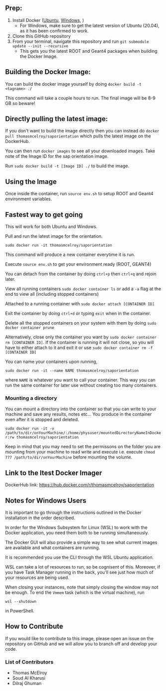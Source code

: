 ## Prep:
1. Install Docker ([Ubuntu](https://docs.docker.com/engine/install/ubuntu/), [Windows](https://docs.docker.com/docker-for-windows/wsl/),  )
   - For Windows, make sure to get the latest version of Ubuntu (20.04), as it has been confirmed to work.
2. Clone this GitHub repository
3. From your terminal, navigate this repository and run `git submodule update --init --recursive`
   - This gets you the latest ROOT and Geant4 packages when building the Docker Image.  

## Building the Docker Image:

You can build the docker image yourself by doing `docker build -t <tagname> ./ `

This command will take a couple hours to run. The final image will be 8-9 GB so beware! 

## Directly pulling the latest image:
If you don't want to build the image directly then you can instead do `docker pull thomasmcelroy/saporientation` which pulls the latest image on the DockerHub. 

You can then run `docker images` to see all your downloaded images. Take note of the Image ID for the sap orientation image. 

Run `sudo docker build -t [Image ID] ./` to build the image.

## Using the Image
Once inside the container, run `source env.sh` to setup ROOT and Geant4 environment variables.

## Fastest way to get going
This will work for both Ubuntu and Windows.

Pull and run the latest image for the orientation.  

`sudo docker run -it thomasmcelroy/saporientation`

This command will produce a new container everytime it is run.

Execute `source env.sh` to get your environment ready (ROOT, GEANT4)

You can detach from the container by doing `ctrl+p` then `ctrl+q` and rejoin later. 

View all running containers `sudo docker container ls` or add a `-a` flag at the end to view all (including stopped containers)

Attached to a running container with `sudo docker attach [CONTAINER ID]`

Exit the container by doing `ctrl+d` or typing `exit` when in the container. 

Delete all the stopped containers on your system with them by doing `sudo docker container prune`

Alternatively, close only the container you want by `sudo docker container rm [CONTAINER ID]`. If the container is running it will not close, so you will have to either attach to it and exit it or use `sudo docker container rm -f [CONTAINER ID]`

You can name your containers upon running,

`sudo docker run -it --name NAME thomasmcelroy/saporientation`

where `NAME` is whatever you want to call your container. This way you can run the same container for later use without creating too many containers.

### Mounting a directory 
You can mount a directory into the container so that you can write to your machine and save any results, notes etc... You produce in the container even after it is stopped and deleted.

`sudo docker run -it -v /path/to/dir/onYourMachine/:/home/physuser/mountedDirectoryNameInDocker:rw thomasmcelroy/saporientation`

Keep in mind that you may need to set the permissons on the folder you are mounting from your machine to read write and execute i.e. execute `chmod 777 /path/to/dir/onYourMachine` before mounting the volume.

## Link to the ltest Docker Imager
DockerHub link: https://hub.docker.com/r/thomasmcelroy/saporientation 

## Notes for Windows Users
It is important to go through the instructions outlined in the Docker installation in the order described. 

In order for the Windows Subsystem for Linux (WSL) to work with the Docker application, you need them both to be running simultaneously.

The Docker GUI will also provide a simple way to see what current images are available and what containers are running.

It is recommended you use the CLI through the WSL Ubuntu application. 

WSL can take a lot of resources to run, so be cognisent of this. Moreover, if you have Task Manager running in the back, you'll see just how much of your resources are being used.

When closing your instances, note that simply closing the window may not be enough. To end the `Vmmem` task (which is the virtual machine), run

`wsl --shutdown`

in PowerShell. 

## How to Contribute 
If you would like to contribute to this image, please open an issue on the repository on GitHub and we will allow you to branch off and develop your code. 

### List of Contributors
- Thomas McElroy 
- Soud Al Kharusi
- Dilraj Ghuman